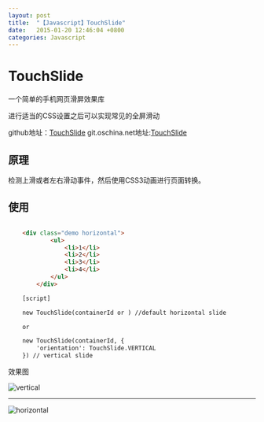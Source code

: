 ```yaml
---
layout: post
title:  "【Javascript】TouchSlide"
date:   2015-01-20 12:46:04 +0800
categories: Javascript
---
```

# TouchSlide

一个简单的手机网页滑屏效果库

进行适当的CSS设置之后可以实现常见的全屏滑动

github地址：[TouchSlide](https://github.com/xesam/TouchSlide)
git.oschina.net地址:[TouchSlide](http://git.oschina.net/xesam/TouchSlide)

## 原理

检测上滑或者左右滑动事件，然后使用CSS3动画进行页面转换。

## 使用

```html

    <div class="demo horizontal">
            <ul>
                <li>1</li>
                <li>2</li>
                <li>3</li>
                <li>4</li>
            </ul>
        </div>

    [script]

    new TouchSlide(containerId or ) //default horizontal slide

    or

    new TouchSlide(containerId, {
        'orientation': TouchSlide.VERTICAL
    }) // vertical slide
```

效果图

![vertical](http://git.oschina.net/xesam/Blog/raw/master/javascript/vertical.png)

*****

![horizontal](http://git.oschina.net/xesam/Blog/raw/master/javascript/horizontal.png)


